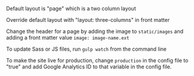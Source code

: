 Default layout is "page" which is a two column layout

Override default layout with "layout: three-columns" in front matter

Change the header for a page by adding the image to ```static/images``` and adding a front matter value ```image: image-name.ext```

To update Sass or JS files, run ```gulp watch``` from the command line

To make the site live for production, change ```production``` in the config file to "true" and add Google Analytics ID to that variable in the config file.